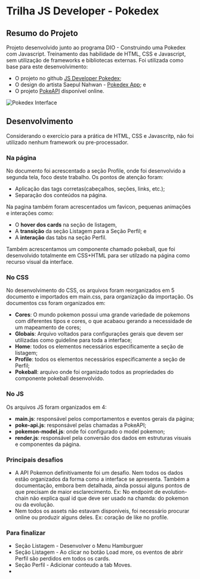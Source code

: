 # Trilha JS Developer - Pokedex

## Resumo do Projeto
Projeto desenvolvido junto ao programa DIO - Construindo uma Pokedex com Javascript. Treinamento das habilidade de HTML, CSS e Javascript, sem utilização de frameworks e bibliotecas externas.
Foi utilizada como base para este desenvolvimento:
- O projeto no github [JS Developer Pokedex](https://github.com/digitalinnovationone/js-developer-pokedex);
- O design do artista Saepul Nahwan - [Pokedex App](https://dribbble.com/shots/6540871-Pokedex-App); e
- O projeto [PokeAPI](https://pokeapi.co/) disponível online.

![Pokedex Interface](https://cdn.dribbble.com/users/1171520/screenshots/6540871/pokedex2.png)

## Desenvolvimento
Considerando o exercício para a prática de HTML, CSS e Javascritp, não foi utilizado nenhum framework ou pre-processador.

### Na página
No documento foi acrescentado a seção Profile, onde foi desenvolvido a segunda tela, foco deste trabalho. 
Os pontos de atenção foram: 
- Aplicação das tags corretas(cabeçalhos, seções, links, etc.);
- Separação dos conteúdos na página.

Na pagina também foram acrescentados um favicon, pequenas animações e interações como:
- O **hover dos cards** na seção de listagem, 
- A **transição** da seção Listagem para a Seção Perfil; e 
- A **interação** das tabs na seção Perfil.

Também acrescentamos um componente chamado pokeball, que foi desenvolvido totalmente em CSS+HTML para ser utilzado na página como recurso visual da interface.

### No CSS
No desenvolvimento do CSS, os arquivos foram reorganizados em 5 documento e importados em main.css, para organização da importação.
Os documentos css foram organizados em:
- **Cores**: O mundo pokemon possui uma grande variedade de pokemons com  diferentes tipos e cores, o que acabaou gerando a necessidade de um mapeamento de cores;
- **Globais**: Arquivo voltados para configurações gerais que devem ser utilizadas como guideline para toda a interface;
- **Home**: todos os elementos necessários especificamente a seção de listagem;
- **Profile**: todos os elementos necessários especificamente a seção de Perfil;
- **Pokeball**: arquivo onde foi organizado todos as propriedades do componente pokeball desenvolvido.


### No JS
Os arquivos JS foram organizados em 4: 
- **main.js**: responsável pelos comportamentos e eventos gerais da página;
- **poke-api.js**: responsável pelas chamadas a PokeAPI;
- **pokemon-model.js**: onde foi configurado o model pokemon;
- **render.js**: responsável pela conversão dos dados em estruturas visuais e componentes da página.


### Principais desafios
- A API Pokemon definitivamente foi um desafio. Nem todos os dados estão organizados da forma como a interface se apresenta. Também a documentação, embora bem detalhada, ainda possui alguns pontos de que precisam de maior esclarecimento. Ex: No endpoint de evolution-chain não explica qual id que deve ser usado na chamda: do pokemon ou da evolução.
- Nem todos os assets não estavam disponíveis, foi necessário procurar online ou produzir alguns deles. Ex: coração de like no profile.

### Para finalizar
- Seção Listagem - Desenvolver o Menu Hamburguer
- Seção Listagem - Ao clicar no botão Load more, os eventos de abrir Perfil são perdidos em todos os cards.
- Seção Perfil - Adicionar conteudo a tab Moves.
- 


